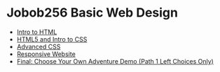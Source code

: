 # Jobob256 Basic Web Design





<ul>
    <li><a href="intro_to_html/index.html" target="_blank">Intro to HTML</a></li>
    <li><a href="Intro_to_HTML5_CSS/index.html" target="_blank">HTML5 and Intro to CSS</a></li>
    <li><a href="Advanced_CSS/home.html" target="_blank">Advanced CSS</a></li>
    <li><a href="Responsive/home.html" target="_blank">Responsive Website</a></li>
    <li><a href="Final_Choose_Your_Own_Adventure/index.html" target="_blank">Final: Choose Your Own Adventure Demo (Path 1 Left Choices Only)</a></li>
</ul>